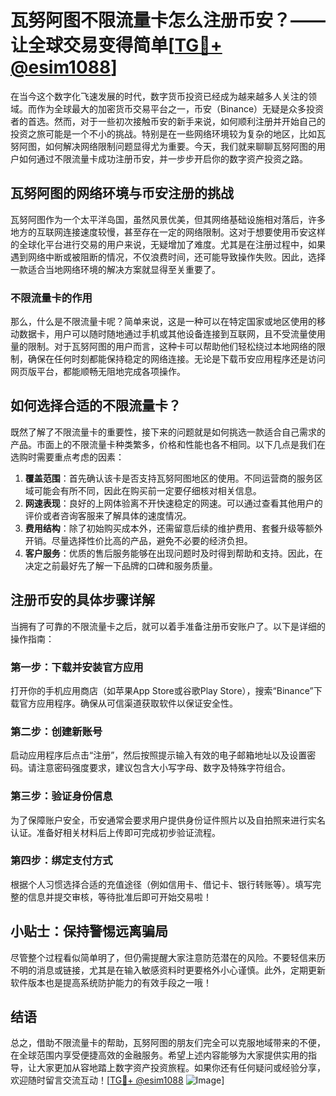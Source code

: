 # 瓦努阿图不限流量卡怎么注册币安？——让全球交易变得简单[[TG💪+ @esim1088](https://t.me/s/esim1088)]

在当今这个数字化飞速发展的时代，数字货币投资已经成为越来越多人关注的领域。而作为全球最大的加密货币交易平台之一，币安（Binance）无疑是众多投资者的首选。然而，对于一些初次接触币安的新手来说，如何顺利注册并开始自己的投资之旅可能是一个不小的挑战。特别是在一些网络环境较为复杂的地区，比如瓦努阿图，如何解决网络限制问题显得尤为重要。今天，我们就来聊聊瓦努阿图的用户如何通过不限流量卡成功注册币安，并一步步开启你的数字资产投资之路。

## 瓦努阿图的网络环境与币安注册的挑战

瓦努阿图作为一个太平洋岛国，虽然风景优美，但其网络基础设施相对落后，许多地方的互联网连接速度较慢，甚至存在一定的网络限制。这对于想要使用币安这样的全球化平台进行交易的用户来说，无疑增加了难度。尤其是在注册过程中，如果遇到网络中断或被阻断的情况，不仅浪费时间，还可能导致操作失败。因此，选择一款适合当地网络环境的解决方案就显得至关重要了。

### 不限流量卡的作用

那么，什么是不限流量卡呢？简单来说，这是一种可以在特定国家或地区使用的移动数据卡，用户可以随时随地通过手机或其他设备连接到互联网，且不受流量使用量的限制。对于瓦努阿图的用户而言，这种卡可以帮助他们轻松绕过本地网络的限制，确保在任何时刻都能保持稳定的网络连接。无论是下载币安应用程序还是访问网页版平台，都能顺畅无阻地完成各项操作。

## 如何选择合适的不限流量卡？

既然了解了不限流量卡的重要性，接下来的问题就是如何挑选一款适合自己需求的产品。市面上的不限流量卡种类繁多，价格和性能也各不相同。以下几点是我们在选购时需要重点考虑的因素：

1. **覆盖范围**：首先确认该卡是否支持瓦努阿图地区的使用。不同运营商的服务区域可能会有所不同，因此在购买前一定要仔细核对相关信息。
2. **网速表现**：良好的上网体验离不开快速稳定的网速。可以通过查看其他用户的评价或者咨询客服来了解具体的速度情况。
3. **费用结构**：除了初始购买成本外，还需留意后续的维护费用、套餐升级等额外开销。尽量选择性价比高的产品，避免不必要的经济负担。
4. **客户服务**：优质的售后服务能够在出现问题时及时得到帮助和支持。因此，在决定之前最好先了解一下品牌的口碑和服务质量。

## 注册币安的具体步骤详解

当拥有了可靠的不限流量卡之后，就可以着手准备注册币安账户了。以下是详细的操作指南：

### 第一步：下载并安装官方应用
打开你的手机应用商店（如苹果App Store或谷歌Play Store），搜索“Binance”下载官方应用程序。确保从可信渠道获取软件以保证安全性。

### 第二步：创建新账号
启动应用程序后点击“注册”，然后按照提示输入有效的电子邮箱地址以及设置密码。请注意密码强度要求，建议包含大小写字母、数字及特殊字符组合。

### 第三步：验证身份信息
为了保障账户安全，币安通常会要求用户提供身份证件照片以及自拍照来进行实名认证。准备好相关材料后上传即可完成初步验证流程。

### 第四步：绑定支付方式
根据个人习惯选择合适的充值途径（例如信用卡、借记卡、银行转账等）。填写完整的信息并提交审核，等待批准后即可开始交易啦！

## 小贴士：保持警惕远离骗局

尽管整个过程看似简单明了，但仍需提醒大家注意防范潜在的风险。不要轻信来历不明的消息或链接，尤其是在输入敏感资料时更要格外小心谨慎。此外，定期更新软件版本也是提高系统防护能力的有效手段之一哦！

## 结语

总之，借助不限流量卡的帮助，瓦努阿图的朋友们完全可以克服地域带来的不便，在全球范围内享受便捷高效的金融服务。希望上述内容能够为大家提供实用的指导，让大家更加从容地踏上数字资产投资旅程。如果你还有任何疑问或经验分享，欢迎随时留言交流互动！[[TG💪+ @esim1088](https://t.me/s/esim1088) ![Image](https://i.postimg.cc/4NQfJmqS/Snipaste-2025-05-13-00-14-12.png)]